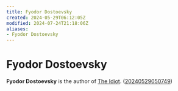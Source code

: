 ```yaml
---
title: Fyodor Dostoevsky
created: 2024-05-29T06:12:05Z
modified: 2024-07-24T21:18:06Z
aliases:
- Fyodor Dostoevsky
---
```


# Fyodor Dostoevsky

**Fyodor Dostoevsky** is the author of [The Idiot](the-idiot.md). ([20240529050749](../entries/20240529050749.md))
